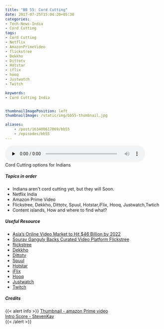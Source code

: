 ```yaml
---
title: "BB 55: Cord Cutting"
date: 2017-07-25T15:04:20+05:30
categories:
- Tech-News-India
- Cord Cutting
tags:
- Cord Cutting
- Netflix
- AmazonPrimeVideo
- flickstree
- Dekkho
- Dittotv
- Hotstar
- iflix
- hooq
- Justwatch
- Twitch

keywords:
- Cord Cutting India


thumbnailImagePosition: left
thumbnailImage: /static/img/bb55-thumbnail.jpg

aliases:
    - /post/163408617869/bb55
    - /episodes/bb55
---
```

<audio controls="controls" controls style="width: 450px;" preload="none" id="audio_player"><source  src='http://bangalorebits.s3.amazonaws.com/2017/BB_EP55-2017-30.mp3' type="audio/mp3">  </audio>
<BR>
Cord Cutting options for Indians
<!--more-->
##### Topics in order
*  Indians aren't cord cutting yet, but they will Soon.
*  Netflix India
*  Amazon Prime Video
*  Flickstree, Dekkho, Dittotv, Spuul, Hotstar,iFlix, Hooq, Justwatch,Twtich
*  Content islands, How and where to find what?

##### Useful Resource
*   [Asia’s Online Video Market to Hit $46 Billion by 2022](“http://variety.com/2017/biz/asia/asia-online-video-market-worth-46-billion-in-2022-1202494505/")
*   [Sourav Ganguly Backs Curated Video Platform Flickstree](“https://inc42.com/buzz/sourav-ganguly-video-curation-flickstree/")
*   [flickstree](“https://www.flickstree.com/video-category.html/DOCUMENTARY")
*   [Dekkho](“https://www.dekkho.com")
*   [Dittotv](“http://www.dittotv.com/plans")
*   [Spuul](“https://spuul.com/discover")
*   [Hotstar](“http://www.hotstar.com")
*   [iFlix](“https://www.iflix.com/index.html")
*   [Hooq](“https://www.hooq.tv/about-us")
*   [Justwatch](“https://www.justwatch.com/in/new")
*   [Twitch](“https://www.twitch.tv/directory")

##### Credits

{{< alert info  >}}
  [Thumbnail - amazon Prime video](https://twitter.com/AmazonVideoIN) <BR>
  [Intro Score - StevenKay](https://plus.google.com/+StevenKay_Detachment)<BR>
{{< /alert >}}
